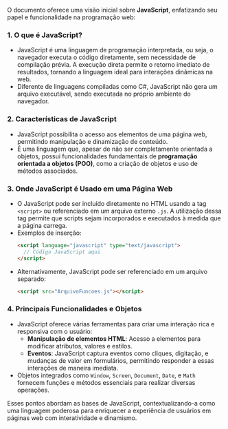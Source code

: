 O documento oferece uma visão inicial sobre **JavaScript**, enfatizando seu papel e funcionalidade na programação web:

### 1. **O que é JavaScript?**
   - JavaScript é uma linguagem de programação interpretada, ou seja, o navegador executa o código diretamente, sem necessidade de compilação prévia. A execução direta permite o retorno imediato de resultados, tornando a linguagem ideal para interações dinâmicas na web.
   - Diferente de linguagens compiladas como C#, JavaScript não gera um arquivo executável, sendo executada no próprio ambiente do navegador.

### 2. **Características de JavaScript**
   - JavaScript possibilita o acesso aos elementos de uma página web, permitindo manipulação e dinamização de conteúdo.
   - É uma linguagem que, apesar de não ser completamente orientada a objetos, possui funcionalidades fundamentais de **programação orientada a objetos (POO)**, como a criação de objetos e uso de métodos associados.

### 3. **Onde JavaScript é Usado em uma Página Web**
   - O JavaScript pode ser incluído diretamente no HTML usando a tag `<script>` ou referenciado em um arquivo externo `.js`. A utilização dessa tag permite que scripts sejam incorporados e executados à medida que a página carrega.
   - Exemplos de inserção:
     ```html
     <script language="javascript" type="text/javascript">
       // Código JavaScript aqui
     </script>
     ```
   - Alternativamente, JavaScript pode ser referenciado em um arquivo separado:
     ```html
     <script src="ArquivoFuncoes.js"></script>
     ```

### 4. **Principais Funcionalidades e Objetos**
   - JavaScript oferece várias ferramentas para criar uma interação rica e responsiva com o usuário:
     - **Manipulação de elementos HTML**: Acesso a elementos para modificar atributos, valores e estilos.
     - **Eventos**: JavaScript captura eventos como cliques, digitação, e mudanças de valor em formulários, permitindo responder a essas interações de maneira imediata.
   - Objetos integrados como `Window`, `Screen`, `Document`, `Date`, e `Math` fornecem funções e métodos essenciais para realizar diversas operações.

Esses pontos abordam as bases de JavaScript, contextualizando-a como uma linguagem poderosa para enriquecer a experiência de usuários em páginas web com interatividade e dinamismo.